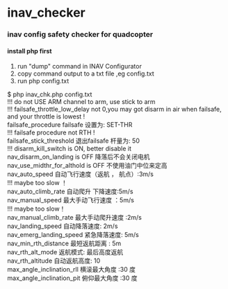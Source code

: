 # inav_checker
### inav config safety checker for quadcopter
#### install php first

1. run "dump" command in INAV Configurator
2. copy command output to a txt file ,eg config.txt
3. run php config.txt

    
$ php inav_chk.php config.txt  
!!! do not USE ARM channel to arm, use stick to arm  
!!! failsafe_throttle_low_delay not 0,you may got disarm in air when failsafe, and your throttle is lowest !  
failsafe_procedure  failsafe 设置为: SET-THR  
!!! failsafe procedure not RTH !  
failsafe_stick_threshold  退出failsafe 杆量为: 50  
!!! disarm_kill_switch is ON, better disable it  
nav_disarm_on_landing is OFF            降落后不会关闭电机  
nav_use_midthr_for_althold is OFF               不使用油门中位来定高  
nav_auto_speed          自动飞行速度（返航 ， 航点）:3m/s  
!!! maybe too slow ！  
nav_auto_climb_rate   自动爬升 下降速度:5m/s  
nav_manual_speed   最大手动飞行速度 ：5m/s  
!!! maybe too slow！  
nav_manual_climb_rate  最大手动爬升速度 :2m/s  
nav_landing_speed  自动降落速度: 2m/s  
nav_emerg_landing_speed  紧急降落速度: 5m/s  
nav_min_rth_distance   最短返航距离 : 5m  
nav_rth_alt_mode  返航模式: 最后高度返航  
nav_rth_altitude  自动返航高度: 10  
max_angle_inclination_rll   横滚最大角度 :30 度  
max_angle_inclination_pit   俯仰最大角度 :30 度  
